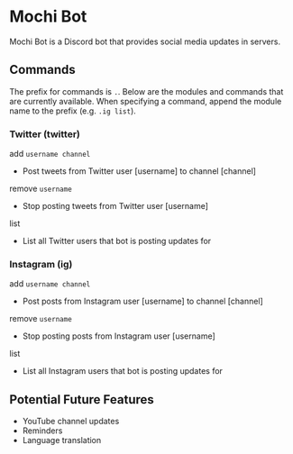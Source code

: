 # Mochi Bot

Mochi Bot is a Discord bot that provides social media updates in servers.

## Commands

The prefix for commands is `.`. 
Below are the modules and commands that are currently available. 
When specifying a command, append the module name to the prefix (e.g. `.ig list`).

### Twitter (twitter)
add `username channel`
- Post tweets from Twitter user [username] to channel [channel]

remove `username`
- Stop posting tweets from Twitter user [username]

list
- List all Twitter users that bot is posting updates for

### Instagram (ig)
add `username channel`
- Post posts from Instagram user [username] to channel [channel]

remove `username`
- Stop posting posts from Instagram user [username]

list
- List all Instagram users that bot is posting updates for

## Potential Future Features
- YouTube channel updates
- Reminders
- Language translation
